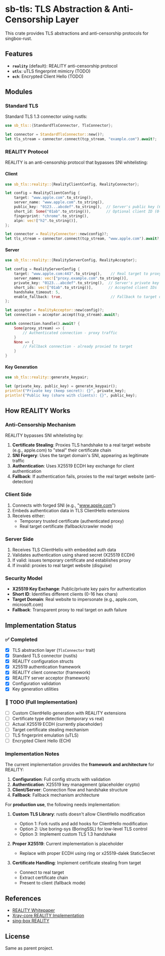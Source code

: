 # sb-tls: TLS Abstraction & Anti-Censorship Layer

This crate provides TLS abstractions and anti-censorship protocols for singbox-rust.

## Features

- **`reality`** (default): REALITY anti-censorship protocol
- **`utls`**: uTLS fingerprint mimicry (TODO)
- **`ech`**: Encrypted Client Hello (TODO)

## Modules

### Standard TLS

Standard TLS 1.3 connector using rustls:

```rust
use sb_tls::{StandardTlsConnector, TlsConnector};

let connector = StandardTlsConnector::new()?;
let tls_stream = connector.connect(tcp_stream, "example.com").await?;
```

### REALITY Protocol

REALITY is an anti-censorship protocol that bypasses SNI whitelisting:

#### Client

```rust
use sb_tls::reality::{RealityClientConfig, RealityConnector};

let config = RealityClientConfig {
    target: "www.apple.com".to_string(),
    server_name: "www.apple.com".to_string(),
    public_key: "0123...abcdef".to_string(),  // Server's public key (64 hex chars)
    short_id: Some("01ab".to_string()),       // Optional client ID (0-16 hex chars)
    fingerprint: "chrome".to_string(),
    alpn: vec!["h2".to_string()],
};

let connector = RealityConnector::new(config)?;
let tls_stream = connector.connect(tcp_stream, "www.apple.com").await?;
```

#### Server

```rust
use sb_tls::reality::{RealityServerConfig, RealityAcceptor};

let config = RealityServerConfig {
    target: "www.apple.com:443".to_string(),    // Real target to proxy to
    server_names: vec!["proxy.example.com".to_string()],
    private_key: "0123...abcdef".to_string(),  // Server's private key (64 hex chars)
    short_ids: vec!["01ab".to_string()],       // Accepted client IDs
    handshake_timeout: 5,
    enable_fallback: true,                      // Fallback to target on auth failure
};

let acceptor = RealityAcceptor::new(config)?;
let connection = acceptor.accept(tcp_stream).await?;

match connection.handle().await? {
    Some(proxy_stream) => {
        // Authenticated connection - proxy traffic
    }
    None => {
        // Fallback connection - already proxied to target
    }
}
```

#### Key Generation

```rust
use sb_tls::reality::generate_keypair;

let (private_key, public_key) = generate_keypair();
println!("Private key (keep secret): {}", private_key);
println!("Public key (share with clients): {}", public_key);
```

## How REALITY Works

### Anti-Censorship Mechanism

REALITY bypasses SNI whitelisting by:

1. **Certificate Stealing**: Proxies TLS handshake to a real target website (e.g., apple.com) to "steal" their certificate chain
2. **SNI Forgery**: Uses the target domain's SNI, appearing as legitimate traffic
3. **Authentication**: Uses X25519 ECDH key exchange for client authentication
4. **Fallback**: If authentication fails, proxies to the real target website (anti-detection)

### Client Side

1. Connects with forged SNI (e.g., "www.apple.com")
2. Embeds authentication data in TLS ClientHello extensions
3. Receives either:
   - Temporary trusted certificate (authenticated proxy)
   - Real target certificate (fallback/crawler mode)

### Server Side

1. Receives TLS ClientHello with embedded auth data
2. Validates authentication using shared secret (X25519 ECDH)
3. If valid: issues temporary certificate and establishes proxy
4. If invalid: proxies to real target website (disguise)

### Security Model

- **X25519 Key Exchange**: Public/private key pairs for authentication
- **Short ID**: Identifies different clients (0-16 hex chars)
- **Target Domain**: Real website to impersonate (e.g., apple.com, microsoft.com)
- **Fallback**: Transparent proxy to real target on auth failure

## Implementation Status

### ✅ Completed

- [x] TLS abstraction layer (`TlsConnector` trait)
- [x] Standard TLS connector (rustls)
- [x] REALITY configuration structs
- [x] X25519 authentication framework
- [x] REALITY client connector (framework)
- [x] REALITY server acceptor (framework)
- [x] Configuration validation
- [x] Key generation utilities

### 🚧 TODO (Full Implementation)

- [ ] Custom ClientHello generation with REALITY extensions
- [ ] Certificate type detection (temporary vs real)
- [ ] Actual X25519 ECDH (currently placeholder)
- [ ] Target certificate stealing mechanism
- [ ] TLS fingerprint emulation (uTLS)
- [ ] Encrypted Client Hello (ECH)

### Implementation Notes

The current implementation provides the **framework and architecture** for REALITY:

1. **Configuration**: Full config structs with validation
2. **Authentication**: X25519 key management (placeholder crypto)
3. **Client/Server**: Connection flow and handshake structure
4. **Fallback**: Fallback mechanism architecture

For **production use**, the following needs implementation:

1. **Custom TLS Library**: rustls doesn't allow ClientHello modification
   - Option 1: Fork rustls and add hooks for ClientHello modification
   - Option 2: Use boring-sys (BoringSSL) for low-level TLS control
   - Option 3: Implement custom TLS 1.3 handshake

2. **Proper X25519**: Current implementation is placeholder
   - Replace with proper ECDH using ring or x25519-dalek StaticSecret

3. **Certificate Handling**: Implement certificate stealing from target
   - Connect to real target
   - Extract certificate chain
   - Present to client (fallback mode)

## References

- [REALITY Whitepaper](https://github.com/XTLS/REALITY)
- [Xray-core REALITY Implementation](https://github.com/XTLS/Xray-core/tree/main/transport/internet/reality)
- [sing-box REALITY](https://sing-box.sagernet.org/configuration/shared/tls/#reality)

## License

Same as parent project.
